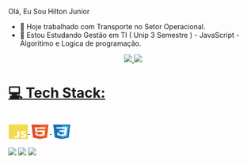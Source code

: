 Olá, Eu Sou Hilton Junior

- 🔭 Hoje trabalhado com Transporte no Setor Operacional.
- 🌱 Estou Estudando Gestão em TI ( Unip 3 Semestre ) - JavaScript - Algoritimo e Logica de programação.

<div align="center">
  <a href="https://linktr.ee/HILTONESJR">
  <img height="180em" src="https://github-readme-stats.vercel.app/api?username=HILTONESJR&show_icons=true&theme=dark&include_all_commits=true&count_private=true"/>
  <img height="180em" src="https://github-readme-stats.vercel.app/api/top-langs/?username=HILTONESJR&layout=compact&langs_count=7&theme=dark"/>
</div>

# 💻 Tech Stack:
  
<div style="display: inline_block"><br>
  <img align="center" alt="Rafa-Js" height="30" width="40" src="https://raw.githubusercontent.com/devicons/devicon/master/icons/javascript/javascript-plain.svg">
  <img align="center" alt="Rafa-HTML" height="30" width="40" src="https://raw.githubusercontent.com/devicons/devicon/master/icons/html5/html5-original.svg">
  <img align="center" alt="Rafa-CSS" height="30" width="40" src="https://raw.githubusercontent.com/devicons/devicon/master/icons/css3/css3-original.svg">
 </div><br>
 
 <div> 
    <a href="https://instagram.com/hill.ton28" target="_blank"><img src="https://img.shields.io/badge/-Instagram-%23E4405F?style=for-the-badge&logo=instagram&logoColor=white" target="_blank"></a>  
<a href = "mailto:bmxsts@gmail.com"><img src="https://img.shields.io/badge/-Gmail-%23333?style=for-the-badge&logo=gmail&logoColor=white" target="_blank"></a>  
   <a href="https://www.linkedin.com/in/hilton-eleuterio-dos-santos-junior-a7888619a" target="_blank"><img src="https://img.shields.io/badge/-LinkedIn-%230077B5?style=for-the-badge&logo=linkedin&logoColor=white" target="_blank"></a> 
</div>
